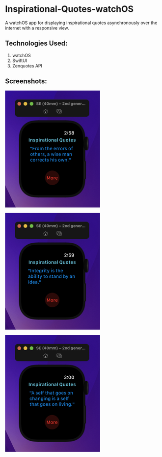 # Inspirational-Quotes-watchOS
A watchOS app for displaying inspirational quotes asynchronously over the internet with a responsive view.

## Technologies Used:
1. watchOS
2. SwiftUI
3. Zenquotes API

## Screenshots:

![watchOS app using SwiftUI by Farial Mahmod](https://github.com/Farial-mahmod/Inspirational-Quotes-watchOS/blob/main/screenshots/Screenshot%202023-10-08%20at%202.58.56%20AM.png)

![watchOS app using SwiftUI by Farial Mahmod](https://github.com/Farial-mahmod/Inspirational-Quotes-watchOS/blob/main/screenshots/Screenshot%202023-10-08%20at%202.59.46%20AM.png)

![watchOS app using SwiftUI by Farial Mahmod](https://github.com/Farial-mahmod/Inspirational-Quotes-watchOS/blob/main/screenshots/Screenshot%202023-10-08%20at%203.00.33%20AM.png)
